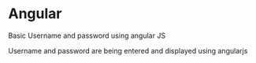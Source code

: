 # Angular
Basic Username and password using angular JS

Username and password are being entered and displayed using angularjs

